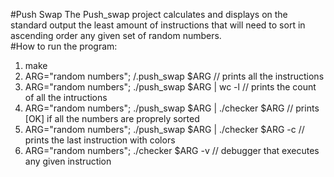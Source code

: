 #Push Swap
The Push_swap project calculates and displays on the standard output the least amount of instructions that will need to sort in ascending order any given set of random numbers.  
#How to run the program:
1) make   
2) ARG="random numbers"; /.push_swap $ARG                      // prints all the instructions   
3) ARG="random numbers"; ./push_swap $ARG | wc -l              // prints the count of all the intructions    
4) ARG="random numbers"; ./push_swap $ARG | ./checker $ARG 	 // prints [OK] if all the numbers are proprely sorted  
5) ARG="random numbers"; ./push_swap $ARG | ./checker $ARG -c  // prints the last instruction with colors   
6) ARG="random numbers"; ./checker $ARG -v 					 // debugger that executes any given instruction    